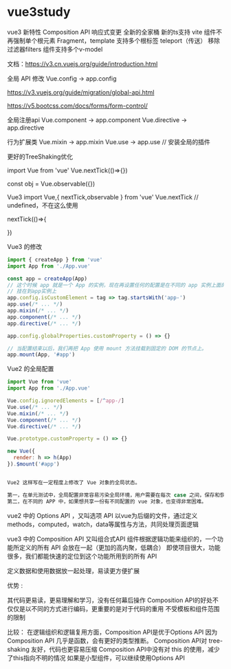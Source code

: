 # vue3study

vue3 新特性
Composition API
响应式变更
全新的全家桶
新的ts支持
vite
组件不再强制单个根元素  Fragment，template 支持多个根标签
teleport（传送）
移除过滤器filters
组件支持多个v-model


文档：https://v3.cn.vuejs.org/guide/introduction.html

全局 API 修改
Vue.config -> app.config

https://v3.vuejs.org/guide/migration/global-api.html

https://v5.bootcss.com/docs/forms/form-control/

全局注册api
Vue.component  -> app.component
Vue.directive  -> app.directive

行为扩展类
Vue.mixin   -> app.mixin
Vue.use  -> app.use   // 安装全局的插件

更好的TreeShaking优化

import Vue from 'vue'
Vue.nextTick(()=>{})

const obj = Vue.observable({})

Vue3
import Vue,{ nextTick,observable } from 'vue'
Vue.nextTick  // undefined，不在这么使用

nextTick(()=>{

})


Vue3 的修改

```javascript
import { createApp } from 'vue'
import App from './App.vue'

const app = createApp(App)
// 这个时候 app 就是一个 App 的实例，现在再设置任何的配置是在不同的 app 实例上面的，不会像vue2 一样发生任何的冲突。
// 挂在到app实例上
app.config.isCustomElement = tag => tag.startsWith('app-')
app.use(/* ... */)
app.mixin(/* ... */)
app.component(/* ... */)
app.directive(/* ... */)

app.config.globalProperties.customProperty = () => {}

// 当配置结束以后，我们再把 App 使用 mount 方法挂载到固定的 DOM 的节点上。
app.mount(App, '#app')

```

Vue2 的全局配置
```javascript
import Vue from 'vue'
import App from './App.vue'

Vue.config.ignoredElements = [/^app-/]
Vue.use(/* ... */)
Vue.mixin(/* ... */)
Vue.component(/* ... */)
Vue.directive(/* ... */)

Vue.prototype.customProperty = () => {}

new Vue({
  render: h => h(App)
}).$mount('#app')


Vue2 这样写在一定程度上修改了 Vue 对象的全局状态。

第一，在单元测试中，全局配置非常容易污染全局环境，用户需要在每次 case 之间，保存和恢复配置。有一些 api （vue use vue mixin）甚至没有方法恢复配置，这就让一些插件的测试非常的困难。
第二，在不同的 APP 中，如果想共享一份有不同配置的 vue 对象，也变得非常困难。


```
vue2 中的
Options API ，又叫选项 API
以vue为后缀的文件，通过定义methods，computed，watch，data等属性与方法，共同处理页面逻辑


vue3 中的
Composition API 又叫组合式API
组件根据逻辑功能来组织的，一个功能所定义的所有 API 会放在一起（更加的高内聚，低耦合）
即使项目很大，功能很多，我们都能快速的定位到这个功能所用到的所有 API

定义数据和使用数据放一起处理，易读更方便扩展

优势 :

其代码更易读，更易理解和学习，没有任何幕后操作
Composition API的好处不仅仅是以不同的方式进行编码，更重要的是对于代码的重用
不受模板和组件范围的限制


比较：
在逻辑组织和逻辑复用方面，Composition API是优于Options API
因为Composition API 几乎是函数，会有更好的类型推断。
Composition API对 tree-shaking 友好，代码也更容易压缩
Composition API中没有对 this 的使用，减少了this指向不明的情况
如果是小型组件，可以继续使用Options API
